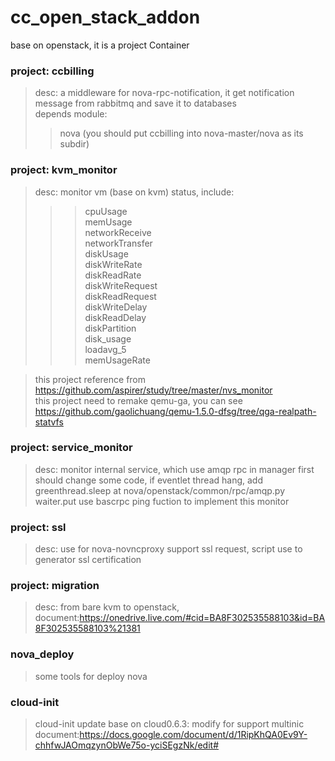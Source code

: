 cc_open_stack_addon
====================

base on openstack, it is a project Container  

### project: ccbilling  
>desc:   a middleware for nova-rpc-notification, it get notification message from rabbitmq and save it to databases  
>depends module:  
>>nova   (you should put ccbilling into nova-master/nova  as its subdir)  

### project: kvm_monitor
>desc:   monitor vm (base on kvm)  status, include:
>>>cpuUsage  
>>>memUsage  
>>>networkReceive  
>>>networkTransfer  
>>>diskUsage  
>>>diskWriteRate  
>>>diskReadRate  
>>>diskWriteRequest  
>>>diskReadRequest  
>>>diskWriteDelay  
>>>diskReadDelay  
>>>diskPartition  
>>>disk_usage  
>>>loadavg_5  
>>>memUsageRate  

>this project reference from https://github.com/aspirer/study/tree/master/nvs_monitor  
>this project need to remake qemu-ga, you can see https://github.com/gaolichuang/qemu-1.5.0-dfsg/tree/qga-realpath-statvfs

### project: service_monitor
>desc: monitor internal service, which use amqp rpc in manager
>first should change some code, if eventlet thread hang, add greenthread.sleep at  nova/openstack/common/rpc/amqp.py  waiter.put
>use bascrpc ping fuction to implement this monitor

### project: ssl  
>desc:   use for nova-novncproxy support ssl request, script use to generator ssl certification

### project: migration
>desc: from bare kvm to openstack,
>document:https://onedrive.live.com/#cid=BA8F302535588103&id=BA8F302535588103%21381
###  nova_deploy
>some tools for deploy nova
###  cloud-init
>cloud-init update base on cloud0.6.3: modify for support multinic
>document:https://docs.google.com/document/d/1RipKhQA0Ev9Y-chhfwJAOmqzynObWe75o-yciSEgzNk/edit#
